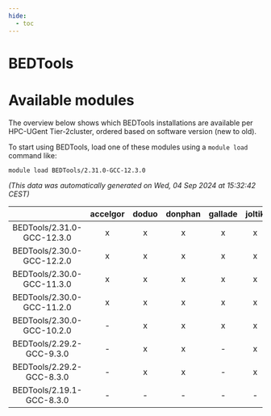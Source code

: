 ```yaml
---
hide:
  - toc
---
```


BEDTools
========

# Available modules


The overview below shows which BEDTools installations are available per HPC-UGent Tier-2cluster, ordered based on software version (new to old).

To start using BEDTools, load one of these modules using a `module load` command like:

```shell
module load BEDTools/2.31.0-GCC-12.3.0
```

*(This data was automatically generated on Wed, 04 Sep 2024 at 15:32:42 CEST)*  

| |accelgor|doduo|donphan|gallade|joltik|shinx|skitty|
| :---: | :---: | :---: | :---: | :---: | :---: | :---: | :---: |
|BEDTools/2.31.0-GCC-12.3.0|x|x|x|x|x|x|x|
|BEDTools/2.30.0-GCC-12.2.0|x|x|x|x|x|-|x|
|BEDTools/2.30.0-GCC-11.3.0|x|x|x|x|x|x|x|
|BEDTools/2.30.0-GCC-11.2.0|x|x|x|x|x|-|x|
|BEDTools/2.30.0-GCC-10.2.0|-|x|x|x|x|-|x|
|BEDTools/2.29.2-GCC-9.3.0|-|x|x|-|x|-|x|
|BEDTools/2.29.2-GCC-8.3.0|-|x|x|-|x|-|x|
|BEDTools/2.19.1-GCC-8.3.0|-|-|-|-|-|-|x|

